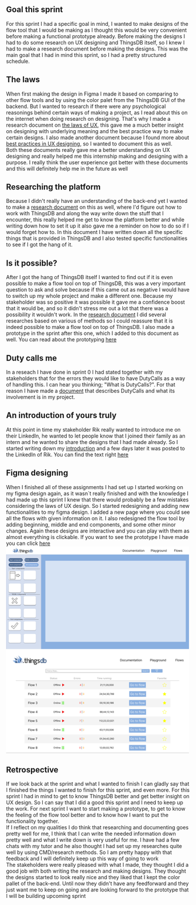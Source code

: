 ## Goal this sprint
For this sprint I had a specific goal in mind, I wanted to make designs of the flow tool that I would be making as I thought this would be very convenient before making a functional prototype already. Before making the designs I had to do some research on UX designing and ThingsDB itself, so I knew I had to make a research document before making the designs. This was the main goal that I had in mind this sprint, so I had a pretty structured schedule. 

## The laws
When first making the design in Figma I made it based on comparing to other flow tools and by using the color palet from the ThingsDB GUI of the backend. But I wanted to research if there were any psychological reasonings behind certain ways of making a project, as I read about this on the internet when doing research on designing. That's why I made a research document on [the laws of UX](uploads/b641b0df00c96b4e92715680b5628d7e/The_laws_of_UX.pdf), this gave me a much better insight on designing with underlying meaning and the best practice way to make certain designs. I also made another document because I found more about [best practices in UX designing](uploads/88eb7f34f8cb1ac93ee7b99ab7cb0794/UXBestPractice.pdf), so I wanted to document this as well. 
<br>Both these documents really gave me a better understanding on UX designing and really helped me this internship making and designing with a purpose. I really think the user experience got better with these documents and this will definitely help me in the future as well

## Researching the platform
Because I didn't really have an understanding of the back-end yet I wanted to make a [research document](uploads/bcceeb817e923ca09873eb76fe138cf9/Research_ThingsDB.pdf) on this as well, where I'd figure out how to work with ThingsDB and along the way write down the stuff that I encounter, this really helped me get to know the platform better and while writing down how to set it up it also gave me a reminder on how to do so if I would forget how to. In this document I have written down all the specific things that is provided in ThingsDB and I also tested specific functionalities to see if I got the hang of it. 


## Is it possible?
After I got the hang of ThingsDB itself I wanted to find out if it is even possible to make a flow tool on top of ThingsDB, this was a very important question to ask and solve because if this came out as negative I would have to switch up my whole project and make a different one. Because my stakeholder was so positive it was possible it gave me a confidence boost that it would be, and so it didn't stress me out a lot that there was a possibility it wouldn't work. In the [research document](uploads/fbf1a80ca6cce6a318288d58c962dd0c/Is_it_possible_to_make_a_Flow_tool_by_using_ThingsDB.pdf) I did several researches based on various of methods so I could reassure that it is indeed possible to make a flow tool on top of ThingsDB. 
I also made a prototype in the sprint after this one, which I added to this document as well. You can read about the prototyping [here](https://git.fhict.nl/I465040/cesbitportfolio/-/wikis/sprint-2#baby-steps-of-the-flow-tool)

## Duty calls me
In a reseach I have done in sprint 0 I had stated together with my stakeholders that for the errors they would like to have DutyCalls as a way of handling this. I can hear you thinking; "What is DutyCalls?". For that reason I have made a [document](uploads/b92805cce1657fd51b43abbec45abcc0/DutyCalls.pdf) that describes DutyCalls and what its involvement is in my project. 

## An introduction of yours truly
At this point in time my stakeholder Rik really wanted to introduce me on their LinkedIn, he wanted to let people know that I joined their family as an intern and he wanted to share the designs that I had made already. So I started writing down my [introduction](https://git.fhict.nl/I465040/cesbitportfolio/-/wikis/introduction) and a few days later it was posted to the LinkedIn of Rik. You can find the text right [here](https://www.linkedin.com/pulse/introducing-daan-matheeuwsen-cesbit/?trackingId=%2Bpgdj3bTAnyqLzTVWhEW6Q%3D%3D)

## Figma designing
When I finished all of these assignments I had set up I started working on my figma design again, as it wasn´t really finished and with the knowledge I had made up this sprint I knew that there would probably be a few mistakes considering the laws of UX design. So I started redesigning and adding new functionalities to my figma design. I added a new page where you could see all the flows with given information on it. I also redesigned the flow tool by adding beginning, middle and end components, and some other minor changes. Again these designs are interactive and you can play with them as almost everything is clickable. If you want to see the prototype I have made you can click [here](https://www.figma.com/proto/kVwhi19aRNdfD4cNUXJDl9/ThingsFlow_V2?node-id=86%3A1336&scaling=scale-down&page-id=0%3A1&starting-point-node-id=1%3A46&show-proto-sidebar=1)
<img src="uploads/07c562a146d38e483504cbfb0c222cb8/image.png"  width="500" height="auto">
<img src="uploads/9af6d71a1a62cff77c8fde044ffcc4d8/image.png"  width="500" height="auto">

## Retrospective
If we look back at the sprint and what I wanted to finish I can gladly say that I finished the things I wanted to finish for this sprint, and even more. For this sprint I had in mind to get to know ThingsDB better and get better insight on UX design. So I can say that I did a good this sprint and I need to keep up the work. For next sprint I want to start making a prototype, to get to know the feeling of the flow tool better and to know how I want to put the functionality together. <br> If I reflect on my qualities I do think that researching and documenting goes pretty well for me, I think that I can write the needed information down pretty well and what I write down is very useful for me. I have had a few chats with my tutor and he also thought I had set up my researches quite well by using CMD/research methods. So I am pretty happy with that feedback and I will definitely keep up this way of going to work<br>
The stakeholders were really pleased with what I made, they thought I did a good job with both writing the research and making designs. They thought the designs started to look really nice and they liked that I kept the color pallet of the back-end. Until now they didn't have any feedforward and they just want me to keep on going and are looking forward to the prototype that I will be building upcoming sprint